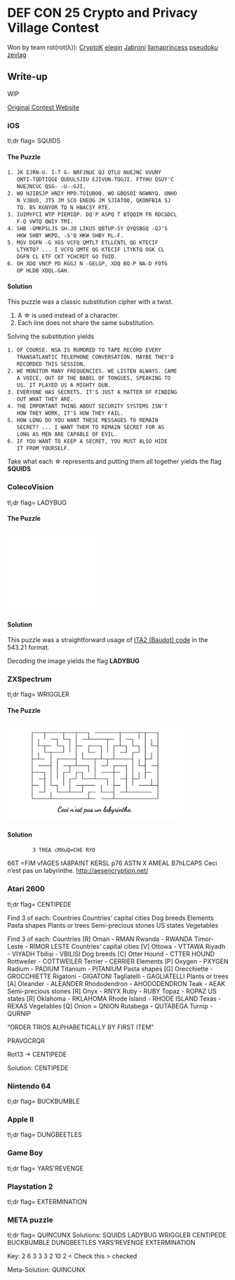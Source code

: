 # DEF CON 25 Crypto and Privacy Village Contest
Won by team rot(rot(λ)):
[CryptoK](https://twitter.com/0xF0unD)
[elegin](https://twitter.com/aaronsteimle)
[Jabroni](https://twitter.com)
[llamaprincess](https://twitter.com/_llamaprincess)
[pseudoku](https://twitter.com/_pseudoku)
[zevlag](https://twitter.com/zevlag)

## Write-up
WIP

[Original Contest Website](http://goldbug.cryptovillage.org/tgbr/)

### iOS
tl;dr flag= SQUIDS

#### The Puzzle
```
1. JK EJRN☆U. I☆T G☆ NRFJNUC QJ QTLU NUEJNC UVUNY 
   QNTI☆TQDTIQGE QUDULSJIU EJIVUN☆TQGJI. FTYHU QSUY'C 
   NUEJNCUC QSG☆ ☆U☆☆GJI.
2. WO HJIBSJP HNIY MPO☆TOIUBOQ. WO GBQSOI NGWNYQ. UNHO 
   N VJBUO, JTS JM SCO ENEOG JM SJIATOQ, QKONFBIA SJ 
   TQ. BS KGNYOR TQ N HBACSY RTE.
3. IUIMYFCI WTP PIEMIQP. DQ'P ASPQ T BTQQIM FR RDCGDCL 
   F☆Q VWTQ QWIY TMI.
4. SHB ☆GMKPSLJS SH☆JO LIKUS QBTUP☆SY QYQSBGQ ☆QJ'S 
   HKW SHBY WKPD, ☆S'Q HKW SHBY RL☆F.
5. MGV DGFN ☆G XGS VCFQ QMTLT ETLLCNTL QG KTECIF 
   LTYKTQ? ... I VCFQ QMTE QG KTECIF LTYKTQ OGK CL 
   DGFN CL ETF CKT YCHCRDT GO TUID.
6. OH XDQ VNCP PD RGGJ N ☆GELGP, XDQ BQ☆P NA☆D FOTG 
   OP HLDB XDQL☆GAH.
```
#### Solution
This puzzle was a classic substitution cipher with a twist.
1. A ☆ is used instead of a character.
2. Each line does not share the same substitution.

Solving the substitution yields
```
1. OF COURSE. NSA IS RUMORED TO TAPE RECORD EVERY 
   TRANSATLANTIC TELEPHONE CONVERSATION. MAYBE THEY'D 
   RECORDED THIS SESSION.
2. WE MONITOR MANY FREQUENCIES. WE LISTEN ALWAYS. CAME 
   A VOICE, OUT OF THE BABEL OF TONGUES, SPEAKING TO 
   US. IT PLAYED US A MIGHTY DUB.
3. EVERYONE HAS SECRETS. IT'S JUST A MATTER OF FINDING 
   OUT WHAT THEY ARE.
4. THE IMPORTANT THING ABOUT SECURITY SYSTEMS ISN'T 
   HOW THEY WORK, IT'S HOW THEY FAIL.
5. HOW LONG DO YOU WANT THESE MESSAGES TO REMAIN 
   SECRET? ... I WANT THEM TO REMAIN SECRET FOR AS 
   LONG AS MEN ARE CAPABLE OF EVIL.
6. IF YOU WANT TO KEEP A SECRET, YOU MUST ALSO HIDE 
   IT FROM YOURSELF.
```

Take what each ☆ represents and putting them all together yields the flag **SQUIDS**

### ColecoVision
tl;dr flag= LADYBUG

#### The Puzzle
<img src="colecovisionpuzz.png" width="200">

#### Solution
This puzzle was a straightforward usage of [ITA2 (Baudot) code](https://en.wikipedia.org/wiki/Baudot_code#ITA2) in the 543.21 format.

Decoding the image yields the flag **LADYBUG**

### ZXSpectrum
tl;dr flag= WRIGGLER

#### The Puzzle
<img src="ZXSpectrum.png" width="400">

#### Solution
            3 TREA cMXuQ=CHE RYO
66T =FIM vfAGES tA8PAINT
KERSL p76 ASTN X AMEAL B7hLCAPS
Ceci n’est pas un labyrinthe.
                                                                                        http://aesencryption.net/


### Atari 2600
tl;dr flag= CENTIPEDE

Find 3 of each:
Countries
Countries’ capital cities
Dog breeds
Elements
Pasta shapes
Plants or trees
Semi-precious stones
US states
Vegetables

Find 3 of each:
Countries [R]
Oman - RMAN
Rwanda - RWANDA
Timor-Leste - RIMOR LESTE
Countries’ capital cities [V]
Ottowa - VTTAWA
Riyadh - VIYADH
Tbilisi - VBILISI
Dog breeds [C]
Otter Hound - CTTER HOUND
Rottweiler - COTTWEILER
Terrier - CERRIER
Elements [P]
Oxygen - PXYGEN
Radium - PADIUM
Titanium - PITANIUM
Pasta shapes [G]
Orecchiette - GROCCHIETTE
Rigatoni - GIGATONI
Tagliatelli - GAGLIATELLI
Plants or trees [A]
Oleander - ALEANDER
Rhododendron - AHODODENDRON
Teak - AEAK
Semi-precious stones [R]
Onyx - RNYX
Ruby - RUBY
Topaz - ROPAZ
US states [R]
Oklahoma - RKLAHOMA
Rhode Island - RHODE ISLAND
Texas - REXAS
Vegetables [Q]
Onion = QNION
Rutabega - QUTABEGA
Turnip - QURNIP
	

“ORDER TRIOS ALPHABETICALLY BY FIRST ITEM”

PRAVGCRQR

Rot13 → CENTIPEDE

Solution: CENTIPEDE

### Nintendo 64
tl;dr flag= BUCKBUMBLE

### Apple II
tl;dr flag= DUNGBEETLES

### Game Boy
tl;dr flag= YARS'REVENGE

### Playstation 2
tl;dr flag= EXTERMINATION

### META puzzle
tl;dr flag= QUINCUNX
Solutions:
SQUIDS
LADYBUG
WRIGGLER
CENTIPEDE
BUCKBUMBLE
DUNGBEETLES
YARS’REVENGE
EXTERMINATION

Key: 2 6 3 3 3 2 10 2 < Check this > checked

Meta-Solution: QUINCUNX
